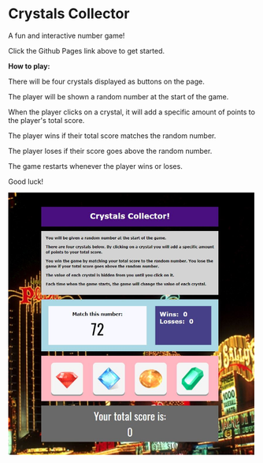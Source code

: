 # Crystals Collector

A fun and interactive number game!

Click the Github Pages link above to get started.

**How to play:**

There will be four crystals displayed as buttons on the page.

The player will be shown a random number at the start of the game.

When the player clicks on a crystal, it will add a specific amount of points to the player's total score.

The player wins if their total score matches the random number.

The player loses if their score goes above the random number.

The game restarts whenever the player wins or loses.

Good luck!

<img src="assets/images/screenshot.jpg" alt="alt text" width="500">
